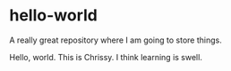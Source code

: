 # hello-world
A really great repository where I am going to store things. 

Hello, world. This is Chrissy. 
I think learning is swell. 
